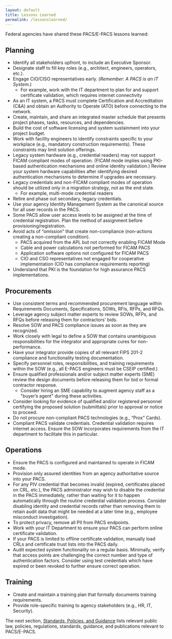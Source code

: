 ```yaml
---
layout: default
title: Lessons Learned
permalink: /lessonslearned/
---
```


Federal agencies have shared these PACS/E-PACS lessons learned:

## Planning
- Identify all stakeholders upfront, to include an Executive Sponsor.
- Designate staff to fill key roles (e.g., architect, engineers, operators, etc.).
- Engage CIO/CISO representatives early. (_Remember: A PACS is an IT System._)
    - For example, work with the IT department to plan for and support certificate validation, which requires internet connectivity
- As an IT system, a PACS must complete Certification and Accreditation (C&A) and obtain an Authority to Operate (ATO) before connecting to the network.
- Create, maintain, and share an integrated master schedule that presents project phases, tasks, resources, and dependencies.
- Build the cost of software licensing and system sustainment into your project budget.
- Work with facility engineers to identify constraints specific to your workplace (e.g., mandatory construction requirements). These constraints may limit solution offerings.
- Legacy system hardware (e.g., credential readers) may not support FICAM compliant modes of operation. (FICAM mode implies using PKI-based authentication mechanisms and online identity validation.) Review your system hardware capabilities after identifying desired authentication mechanisms to determine if upgrades are necessary. 
- Legacy credentials and non-FICAM compliant modes of operation should be utilized only in a migration strategy, not as the end state.
    - For example, multi-mode credential readers
- Retire and phase out secondary, legacy credentials.
- Use your agency Identity Management System as the canonical source for all user records in the PACS.
- Some PACS allow user access levels to be assigned at the time of credential registration. Plan the method of assignment before provisioning/registration.
- Avoid acts of “omission” that create non-compliance (non-actions creating a non-compliant condition).
    - PACS acquired from the APL but not correctly enabling FICAM Mode
    - Cable and power calculations not performed for FICAM PACS
    - Application software options not configured for FICAM PACS
    - CIO and CSO representatives not engaged for cooperative implementation (CIO has compliance requirements reporting)
- Understand that PKI is the foundation for high assurance PACS implementations.


## Procurements
- Use consistent terms and recommended procurement language within Requirements Documents, Specifications, SOWs, RFIs, RFPs, and RFQs. 
- Leverage agency subject matter experts to review SOWs, RFPs, and RFQs before releasing them for contractors' bids.
- Resolve SOW and PACS compliance issues as soon as they are recognized.
- Work closely with legal to define a SOW that contains unambiguous responsibilities for the integrator and appropriate cures for non-performance.
- Have your integrator provide copies of all relevant FIPS 201-2 compliance and functionality testing documentation.
- Specify personnel roles, responsibilities, and training requirements within the SOW (e.g., all E-PACS engineers must be CSEIP certified.)
- Ensure qualified professionals and/or subject matter experts (SME) review the design documents before releasing them for bid or formal contractor response.
    - Consider hiring an SME capability to augment agency staff as a "buyer’s agent" during these activities.
- Consider looking for evidence of qualified and/or registered personnel certifying the proposed solution (submittals) prior to approval or notice to proceed.
- Do not procure non-compliant PACS technologies (e.g., “Prox” Cards).
- Compliant PACS validate credentials. Credential validation requires internet access.  Ensure the SOW incorporates requirements from the IT department to facilitate this in particular. 


## Operations
- Ensure the PACS is configured and maintained to operate in FICAM mode. 
- Provision only assured identities from an agency authoritative source into your PACS.
- For any PIV credential that becomes invalid (expired, certificates placed on CRL, etc.), the PACS administrator may wish to disable the credential in the PACS immediately, rather than waiting for it to happen automatically through the routine credential validation  process.  Consider disabling identity and credential records rather than removing them to retain audit data that might be needed at a later time (e.g., employee misconduct investigation).
- To protect privacy, remove all PII from PACS endpoints.
- Work with your IT Department to ensure your PACS can perform online certificate validation.
- If your PACS is limited to offline certificate validation, manually load CRLs and certificate trust lists into the PACS daily.
- Audit expected system functionality on a regular basis.  Minimally, verify that access points are challenging the correct number and type of authentication factors. Consider using test credentials which have expired or been revoked to further ensure correct operation.


## Training
- Create and maintain a training plan that formally documents training requirements.
- Provide role-specific training to agency stakeholders (e.g., HR, IT, Security).

The next section, [Standards, Policies, and Guidance]({{site.baseurl}}/standards/) lists relevant public law, policies, regulations, standards, guidance, and publications relevant to PACS/E-PACS.
